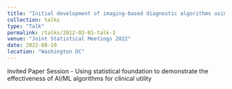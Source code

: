 ```yaml
---
title: "Initial development of imaging-based diagnostic algorithms using deep learning: analogies and lessons learned from drug development"
collection: talks
type: "Talk"
permalink: /talks/2012-03-01-talk-1
venue: "Joint Statistical Meetings 2022"
date: 2022-08-10
location: "Washington DC"
---
```


Invited Paper Session - Using statistical foundation to demonstrate the effectiveness of AI/ML algorithms for clinical utility